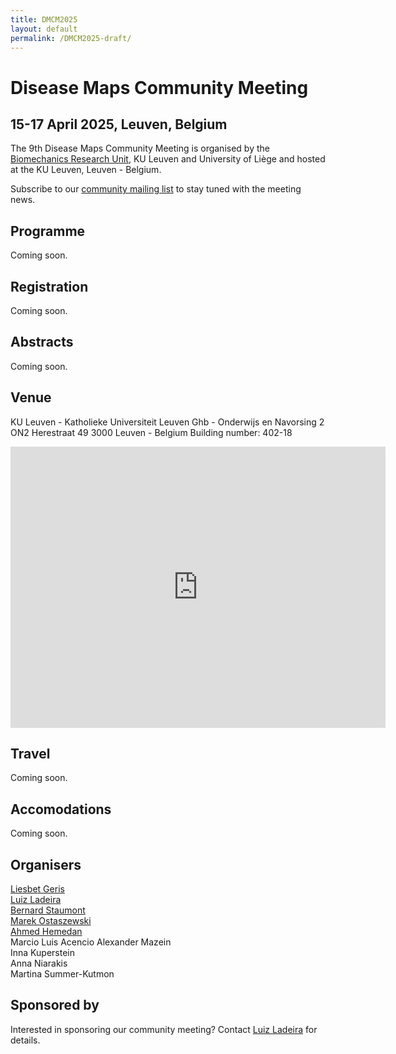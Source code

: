 ```yaml
---
title: DMCM2025
layout: default
permalink: /DMCM2025-draft/
---
```



# Disease Maps Community Meeting
## 15-17 April 2025, Leuven, Belgium


The 9th Disease Maps Community Meeting is organised by the [Biomechanics Research Unit](https://www.biomech.ulg.ac.be/), KU Leuven and University of Liège and hosted at the KU Leuven, Leuven - Belgium.



Subscribe to our [community mailing list](https://disease-maps.org/contact/) to stay tuned with the meeting news.


## Programme

Coming soon.

## Registration

Coming soon.

## Abstracts

Coming soon.

## Venue

KU Leuven - Katholieke Universiteit Leuven
Ghb - Onderwijs en Navorsing 2
ON2 Herestraat 49
3000 Leuven - Belgium
Building number: 402-18

<iframe src="https://www.google.com/maps/embed?pb=!1m18!1m12!1m3!1d7328.8613003821665!2d4.66885008573146!3d50.88098525196122!2m3!1f0!2f0!3f0!3m2!1i1024!2i768!4f13.1!3m3!1m2!1s0x47c160fc387bdcb1%3A0x4a9ac6c9f0a2be73!2sON2!5e0!3m2!1sen!2sbe!4v1724855435189!5m2!1sen!2sbe" width="600" height="450" style="border:0;" allowfullscreen="" loading="lazy" referrerpolicy="no-referrer-when-downgrade"></iframe>

## Travel

Coming soon.

## Accomodations

Coming soon.

## Organisers

<a href="mailto:liesbet.geris@kuleuven.be">Liesbet Geris</a>  
<a href="mailto:lcladeira@uliege.be">Luiz Ladeira</a>    
<a href="mailto:b.staumont@uliege.be">Bernard Staumont</a>  
<a href="mailto:marek.ostaszewski@uni.lu">Marek Ostaszewski</a>  
<a href="mailto:ahmed.hemedan@uni.lu">Ahmed Hemedan</a>  
Marcio Luis Acencio 
Alexander Mazein  
Inna Kuperstein  
Anna Niarakis  
Martina Summer-Kutmon  


## Sponsored by

Interested in sponsoring our community meeting? Contact <a href="mailto:lcladeira@uliege.be">Luiz Ladeira</a> for details.
